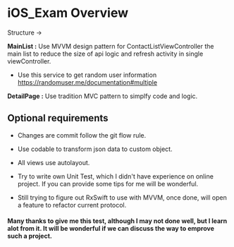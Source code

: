 # iOS_Exam Overview

Structure -> 

**MainList :** Use MVVM design pattern for ContactListViewController the main list to reduce the size of api logic and refresh activity in single viewController.

*  Use this service to get random user information <https://randomuser.me/documentation#multiple>

**DetailPage :** Use tradition MVC pattern to simplfy code and logic.

## Optional requirements

*  Changes are commit follow the git flow rule.

*  Use codable to transform json data to custom object.

*  All views use autolayout.

*  Try to write own Unit Test, which I didn't have experience on online project. If you can provide some tips for me will be wonderful. 

*  Still trying to figure out RxSwift to use with MVVM, once done, will open a feature to refactor current protocol.



#### Many thanks to give me this test, although I may not done well, but I learn alot from it. It will be wonderful if we can discuss the way to emprove such a project. 